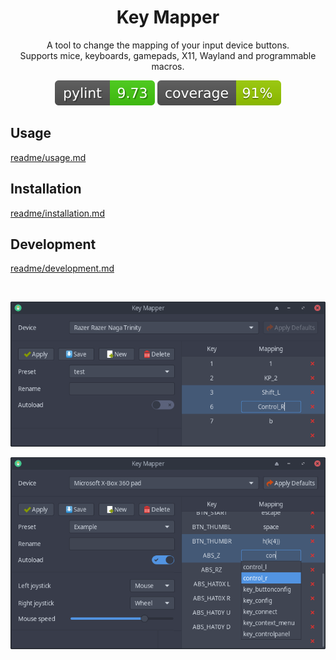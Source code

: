 <h1 align="center">Key Mapper</h1>

<p align="center">
  A tool to change the mapping of your input device buttons.<br/>
  Supports mice, keyboards, gamepads, X11, Wayland and programmable macros.
</p>

<p align="center"><img src="readme/pylint.svg"/> <img src="readme/coverage.svg"/></p>

## Usage

<a href="readme/usage.md">readme/usage.md</a>

## Installation

<a href="readme/installation.md">readme/installation.md</a>

## Development

<a href="readme/development.md">readme/development.md</a>

<br/>

<p align="center">
  <img src="readme/screenshot.png"/>
</p>

<p align="center">
  <img src="readme/screenshot_2.png"/>
</p>
